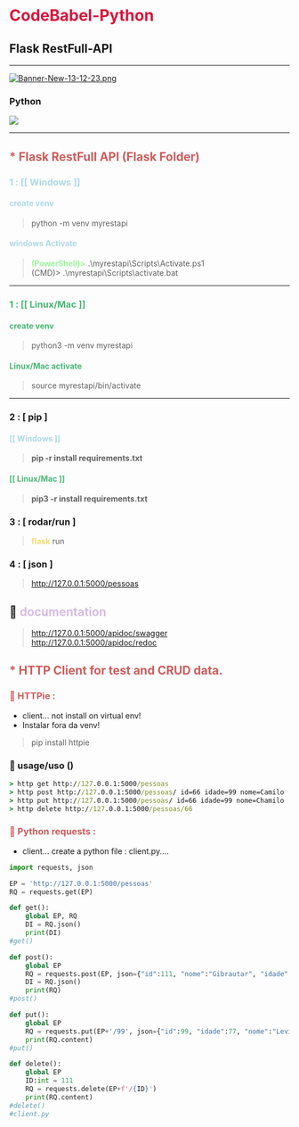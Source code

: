 # <b style="color:crimson"> CodeBabel-Python</b>
## Flask RestFull-API
___
[![Banner-New-13-12-23.png](https://i.postimg.cc/L6CqTCBD/Banner-New-13-12-23.png)](https://postimg.cc/MvBKZYLf)<h3>Python</h3>
<img src="https://img.shields.io/badge/python-3.10%20|%203.11-blue">
___

## <b style="color:indianred;">* Flask RestFull API (Flask Folder)</b> 
### <b style="color:lightblue;">1 : [[ Windows ]]</b>
#### <b style="color:lightblue;">create venv</b>
> python -m venv myrestapi

#### <b style="color:lightblue;">windows Activate</b>
> <b style="color:palegreen;">(PowerShell)></b> .\myrestapi\Scripts\Activate.ps1<br>
> (CMD)> .\myrestapi\Scripts\activate.bat
___
### <b style="color:#47b776;">1 : [[ Linux/Mac ]]</b>
#### <b style="color:#47b776;">create venv</b>
> python3 -m venv myrestapi

#### <b style="color:#47b776;">Linux/Mac activate</b>
> source myrestapi/bin/activate<br>

___

### 2 : [ pip ]
#### <b style="color:lightblue;">[[ Windows ]]</b>
> <b style="lblue">pip -r install requirements.txt</b>
#### <b style="color:#47b776;">[[ Linux/Mac ]]</b>
> <b style="mint">pip3 -r install requirements.txt</b>

### 3 : [ rodar/run ]
> <b style="color: #f7dc6f;">flask</b> run

### 4 : [ json ]
> http://127.0.0.1:5000/pessoas
    
## 🧾 <b style="color: #d7bde2;">documentation</b>
> http://127.0.0.1:5000/apidoc/swagger<br>
> http://127.0.0.1:5000/apidoc/redoc

## <b style="color:indianred;">* HTTP Client for test and CRUD data.</b>

### <b style="color:indianred;">💠 HTTPie : </b>
* client... not install on virtual env!<br>
* Instalar fora da venv!

>pip install httpie
### 🔹 usage/uso ()
```cmd
> http get http://127.0.0.1:5000/pessoas
> http post http://127.0.0.1:5000/pessoas/ id=66 idade=99 nome=Camilo
> http put http://127.0.0.1:5000/pessoas/ id=66 idade=99 nome=Chamilo
> http delete http://127.0.0.1:5000/pessoas/66
```

### <b style="color:indianred;">🐍 Python requests : </b>
* client... create a python file : client.py....<br>

```python
import requests, json

EP = 'http://127.0.0.1:5000/pessoas'
RQ = requests.get(EP)

def get():
    global EP, RQ
    DI = RQ.json()
    print(DI)
#get()

def post():
    global EP
    RQ = requests.post(EP, json={"id":111, "nome":"Gibrautar", "idade":1077})
    DI = RQ.json()
    print(RQ)
#post()

def put():
    global EP
    RQ = requests.put(EP+'/99', json={"id":99, "idade":77, "nome":"Leviathan"})
    print(RQ.content)
#put()

def delete():
    global EP
    ID:int = 111
    RQ = requests.delete(EP+f'/{ID}')
    print(RQ.content)
#delete()
#client.py
```